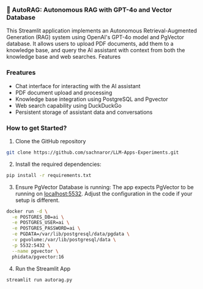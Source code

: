 ### 🤖 AutoRAG: Autonomous RAG with GPT-4o and Vector Database
This Streamlit application implements an Autonomous Retrieval-Augmented Generation (RAG) system using OpenAI's GPT-4o model and PgVector database. It allows users to upload PDF documents, add them to a knowledge base, and query the AI assistant with context from both the knowledge base and web searches.
Features

### Freatures
- Chat interface for interacting with the AI assistant
- PDF document upload and processing
- Knowledge base integration using PostgreSQL and Pgvector
- Web search capability using DuckDuckGo
- Persistent storage of assistant data and conversations

### How to get Started?

1. Clone the GitHub repository
```bash
git clone https://github.com/sachnaror/LLM-Apps-Experiments.git
```

2. Install the required dependencies:

```bash
pip install -r requirements.txt
```

3. Ensure PgVector Database is running:
The app expects PgVector to be running on [localhost:5532](http://localhost:5532/). Adjust the configuration in the code if your setup is different.

```bash
docker run -d \
  -e POSTGRES_DB=ai \
  -e POSTGRES_USER=ai \
  -e POSTGRES_PASSWORD=ai \
  -e PGDATA=/var/lib/postgresql/data/pgdata \
  -v pgvolume:/var/lib/postgresql/data \
  -p 5532:5432 \
  --name pgvector \
  phidata/pgvector:16
```

4. Run the Streamlit App
```bash
streamlit run autorag.py
```
